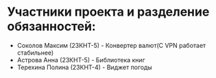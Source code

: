 # Участники проекта и разделение обязанностей:
- Соколов Максим (23КНТ-5) - Конвертер валют(C VPN работает стабильнее)
- Астрова Анна (23КНТ-5) - Библиотека книг
- Терехина Полина (23КНТ-4) - Виджет погоды
